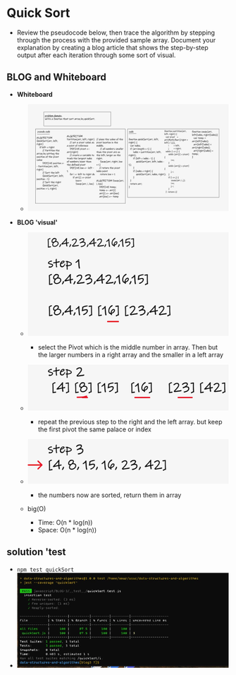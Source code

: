 # Quick Sort

- Review the pseudocode below, then trace the algorithm by stepping through the process with the provided sample array. Document your explanation by creating a blog article that shows the step-by-step output after each iteration through some sort of visual.

## BLOG and Whiteboard

- **Whiteboard**

  - ![](wb.png)

- **BLOG 'visual'**

  - ![](wb1.png)
    - select the Pivot which is the middle number in array. Then but the larger numbers in a right array and the smaller in a left array
  - ![](wb2.png)
    - repeat the previous step to the right and the left array. but keep the first pivot the same palace or index 
  - ![](wb3.png)
    - the numbers now are sorted, return them in array
   

  - big(O)
    - Time: O(n \* log(n))
    - Space: O(n \* log(n))

## solution 'test

- `npm test quickSort`
- ![](tst.jpg)
